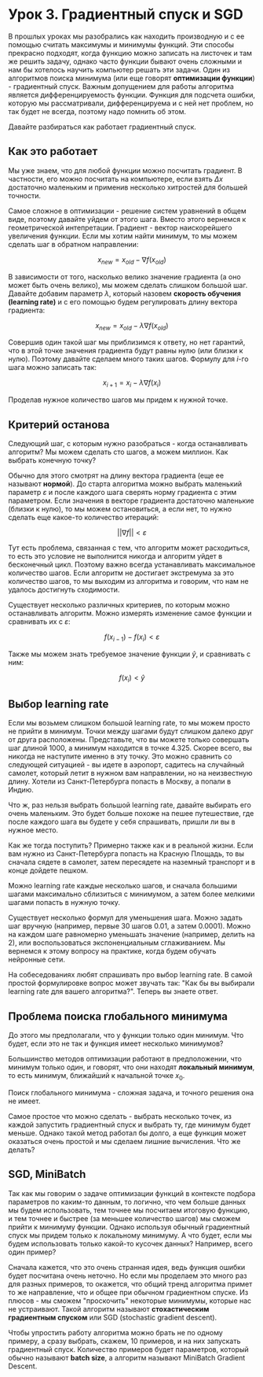 # Урок 3. Градиентный спуск и SGD

В прошлых уроках мы разобрались как находить производную и с ее помощью считать максимумы и минимумы функций. Эти способы прекрасно подходят, когда функцию можно записать на листочек и там же решить задачу, однако часто функции бывают очень сложными и нам бы хотелось научить компьютер решать эти задачи. Один из алгоритмов поиска минимума (или еще говорят **оптимизации функции**) - градиентный спуск.  Важным допущением для работы алгоритма является дифференцируемость функции. Функция для подсчета ошибки, которую мы рассматривали, дифференцируема и с ней нет проблем, но так будет не всегда, поэтому надо помнить об этом.

Давайте разбираться как работает градиентный спуск.

## Как это работает

Мы уже знаем, что для любой функции можно посчитать градиент. В частности, его можно посчитать на компьютере, если взять $\Delta x$ достаточно маленьким и применив несколько хитростей для большей точности.

Самое сложное в оптимизации - решение систем уравнений в общем виде, поэтому давайте уйдем от этого шага. Вместо этого вернемся к геометрической интепретации. Градиент - вектор наискорейшего увеличения функции. Если мы хотим найти минимум, то мы можем сделать шаг в обратном направлении:

$$x_{new} = x_{old} - \nabla f(x_{old})$$

В зависимости от того, насколько велико значение градиента (а оно может быть очень велико), мы можем сделать слишком большой шаг. Давайте добавим параметр $\lambda$, который назовем **скорость обучения (learning rate)** и с его помощью будем регулировать длину вектора градиента:

$$x_{new} = x_{old} - \lambda \nabla f(x_{old})$$

Совершив один такой шаг мы приблизимся к ответу, но нет гарантий, что в этой точке значения градиента будут равны нулю (или близки к нулю). Поэтому давайте сделаем много таких шагов. Формулу для $i$-го шага можно записать так:

$$x_{i + 1} = x_{i} - \lambda \nabla f(x_{i})$$

Проделав нужное количество шагов мы придем к нужной точке.

## Критерий останова

Следующий шаг, с которым нужно разобраться - когда останавливать алгоритм? Мы можем сделать сто шагов, а можем миллион. Как выбрать конечную точку?

Обычно для этого смотрят на длину вектора градиента (еще ее называют **нормой**). До старта алгоритма можно выбрать маленький параметр $\varepsilon$ и после каждого шага сверять норму градиента с этим параметром. Если значения в векторе градиента достаточно маленькие (близки к нулю), то мы можем остановиться, а если нет, то нужно сделать еще какое-то количество итераций:

$$||\nabla f|| < \varepsilon$$

Тут есть проблема, связанная с тем, что алгоритм может расходиться, то есть это условие не выполнится никогда и алгоритм уйдет в бесконечный цикл. Поэтому важно всегда устанавливать максимальное количество шагов. Если алгоритм не достигает экстремума за это количество шагов, то мы выходим из алгоритма и говорим, что нам не удалось достигнуть сходимости.

Существует несколько различных критериев, по которым можно останавливать алгоритм. Можно измерять изменение самое функции и сравнивать их с $\varepsilon$:

$$f(x_{i - 1}) - f(x_i) < \varepsilon$$

Также мы можем знать требуемое значение функции $\hat{y}$, и сравнивать с ним:

$$f(x_i) < \hat{y}$$

## Выбор learning rate

Если мы возьмем слишком большой learning rate, то мы можем просто не прийти в минимум. Точки между шагами будут слишком далеко друг от друга расположены. Представьте, что вы можете только совершать шаг длиной 1000, а минимум находится в точке 4.325. Скорее всего, вы никогда не наступите именно в эту точку. Это можно сравнить со следующей ситуацией - вы идете в аэропорт, садитесь на случайный самолет, который летит в нужном вам направлении, но на неизвестную длину. Хотели из Санкт-Петербурга попасть в Москву, а попали в Индию.

Что ж, раз нельзя выбрать большой learning rate, давайте выбирать его очень маленьким. Это будет больше похоже на пешее путешествие, где после каждого шага вы будете у себя спрашивать, пришли ли вы в нужное место.

Как же тогда поступить? Примерно также как и в реальной жизни. Если вам нужно из Санкт-Петербурга попасть на Красную Площадь, то вы сначала сядете в самолет, затем пересядете на наземный транспорт и в конце дойдете пешком.

Можно learning rate каждые несколько шагов, и сначала большими шагами максимально сблизиться с минимумом, а затем более мелкими шагами попасть в нужную точку.

Существует несколько формул для уменьшения шага. Можно задать шаг вручную (например, первые 30 шагов 0.01, а затем 0.0001). Можно на каждом шаге равномерно уменьшать значение (например, делить на 2), или воспользоваться экспоненциальным сглаживанием. Мы вернемся к этому вопросу на практике, когда будем обучать нейронные сети.

На собеседованиях любят спрашивать про выбор learning rate. В самой простой формулировке вопрос может звучать так: "Как бы вы выбирали learning rate для вашего алгоритма?". Теперь вы знаете ответ.

## Проблема поиска глобального минимума

До этого мы предполагали, что у функции только один минимум. Что будет, если это не так и функция имеет несколько минимумов?

Большинство методов оптимизации работают в предположении, что минимум только один, и говорят, что они находят **локальный минимум**, то есть минимум, ближайший к начальной точке $x_0$.

Поиск глобального минимума - сложная задача, и точного решения она не имеет.

Самое простое что можно сделать - выбрать несколько точек, из каждой запустить градиентный спуск и выбрать ту, где минимум будет меньше. Однако такой метод работал бы долго, а еще функция может оказаться очень простой и мы сделаем лишние вычисления. Что же делать?

## SGD, MiniBatch

Так как мы говорим о задаче оптимизации функций в контексте подбора параметров по каким-то данным, то логично, что чем больше данных мы будем использовать, тем точнее мы посчитаем итоговую функцию, и тем точнее и быстрее (за меньшее количество шагов) мы сможем прийти к минимуму функции. Однако используя обычный градиентный спуск мы придем только к локальному минимуму. А что будет, если мы будем использовать только какой-то кусочек данных? Например, всего один пример?

Сначала кажется, что это очень странная идея, ведь функция ошибки будет посчитана очень неточно. Но если мы проделаем это много раз для разных примеров, то окажется, что общий тренд алгоритма примет то же направление, что и общее при обычном градиентном спуске. Из плюсов - мы сможем "проскочить" некоторые минимумы, которые нас не устраивают. Такой алгоритм называют **стохастическим градиентным спуском** или SGD (stochastic gradient descent).

Чтобы упростить работу алгоритма можно брать не по одному примеру, а сразу выбрать, скажем, 10 примеров, и на них запускать градиентный спуск. Количество примеров будет параметров, который обычно называют **batch size**, а алгоритм называют MiniBatch Gradient Descent.

